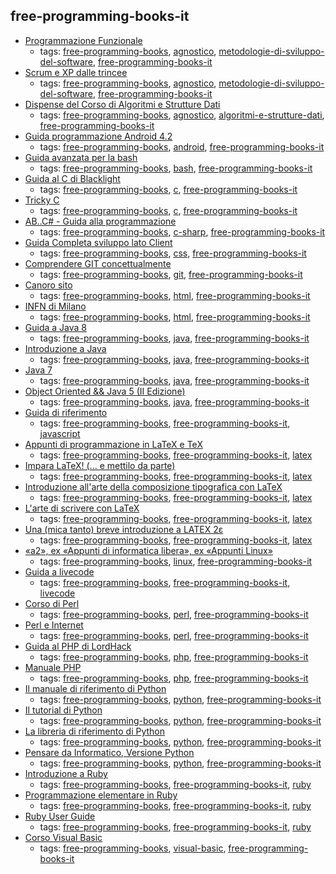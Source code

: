 free-programming-books-it
---
* [Programmazione Funzionale](http://minimalprocedure.pragmas.org/writings/programmazione_funzionale/programmazione_funzionale.html)
    * tags: [free-programming-books](../tags/free-programming-books.md), [agnostico](../tags/agnostico.md), [metodologie-di-sviluppo-del-software](../tags/metodologie-di-sviluppo-del-software.md), [free-programming-books-it](../tags/free-programming-books-it.md)
* [Scrum e XP dalle trincee](http://www.open-ware.org/ita/news/kniberg1.htm)
    * tags: [free-programming-books](../tags/free-programming-books.md), [agnostico](../tags/agnostico.md), [metodologie-di-sviluppo-del-software](../tags/metodologie-di-sviluppo-del-software.md), [free-programming-books-it](../tags/free-programming-books-it.md)
* [Dispense del Corso di Algoritmi e Strutture Dati](http://www.dmi.unict.it/nicosia/lectures/programmazione-scientifica/algo.pdf)
    * tags: [free-programming-books](../tags/free-programming-books.md), [agnostico](../tags/agnostico.md), [algoritmi-e-strutture-dati](../tags/algoritmi-e-strutture-dati.md), [free-programming-books-it](../tags/free-programming-books-it.md)
* [Guida programmazione Android 4.2](http://www.sprik.it/download/guida-programmazione-android-4-2/)
    * tags: [free-programming-books](../tags/free-programming-books.md), [android](../tags/android.md), [free-programming-books-it](../tags/free-programming-books-it.md)
* [Guida avanzata per la bash](http://www.dmi.unict.it/diraimondo/web/wp-content/uploads/classes/so/mirror-stuff/abs-guide.pdf)
    * tags: [free-programming-books](../tags/free-programming-books.md), [bash](../tags/bash.md), [free-programming-books-it](../tags/free-programming-books-it.md)
* [Guida al C di Blacklight](http://blacklight.gotdns.org/guidac.pdf)
    * tags: [free-programming-books](../tags/free-programming-books.md), [c](../tags/c.md), [free-programming-books-it](../tags/free-programming-books-it.md)
* [Tricky C](http://www.dmi.unict.it/diraimondo/web/wp-content/uploads/classes/so/mirror-stuff/Tricky_C.pdf)
    * tags: [free-programming-books](../tags/free-programming-books.md), [c](../tags/c.md), [free-programming-books-it](../tags/free-programming-books-it.md)
* [AB..C# - Guida alla programmazione](http://www.youblisher.com/p/21542-ABC-Guida-alla-programmazione/)
    * tags: [free-programming-books](../tags/free-programming-books.md), [c-sharp](../tags/c-sharp.md), [free-programming-books-it](../tags/free-programming-books-it.md)
* [Guida Completa sviluppo lato Client](http://www.aiutamici.com/PortalWeb/eBook/ebook/Alessandro_Stella-Programmare_per_il_web.pdf)
    * tags: [free-programming-books](../tags/free-programming-books.md), [css](../tags/css.md), [free-programming-books-it](../tags/free-programming-books-it.md)
* [Comprendere GIT concettualmente](http://www.linuxtrent.it/sites/default/files/Comprendere%20Git%20concettualmente%20-%20Marco%20Ciampa%20-%20r1.pdf)
    * tags: [free-programming-books](../tags/free-programming-books.md), [git](../tags/git.md), [free-programming-books-it](../tags/free-programming-books-it.md)
* [Canoro sito](http://canoro.altervista.org/guide/html/GuidaHTML22.pdf)
    * tags: [free-programming-books](../tags/free-programming-books.md), [html](../tags/html.md), [free-programming-books-it](../tags/free-programming-books-it.md)
* [INFN di Milano](http://www.mi.infn.it/~calcolo/corso_base_html/pdf/corso_base_html.pdf)
    * tags: [free-programming-books](../tags/free-programming-books.md), [html](../tags/html.md), [free-programming-books-it](../tags/free-programming-books-it.md)
* [Guida a Java 8](http://twiki.di.uniroma1.it/pub/Metod_prog/RS_INFO/lezioni.html)
    * tags: [free-programming-books](../tags/free-programming-books.md), [java](../tags/java.md), [free-programming-books-it](../tags/free-programming-books-it.md)
* [Introduzione a Java](http://www.ateneonline.it/hyperbook/j_book/java2.htm)
    * tags: [free-programming-books](../tags/free-programming-books.md), [java](../tags/java.md), [free-programming-books-it](../tags/free-programming-books-it.md)
* [Java 7](https://it.wikibooks.org/wiki/Java)
    * tags: [free-programming-books](../tags/free-programming-books.md), [java](../tags/java.md), [free-programming-books-it](../tags/free-programming-books-it.md)
* [Object Oriented && Java 5 (II Edizione)](http://www.claudiodesio.com/download/oo_&&_java_5.zip)
    * tags: [free-programming-books](../tags/free-programming-books.md), [java](../tags/java.md), [free-programming-books-it](../tags/free-programming-books-it.md)
* [Guida di riferimento](http://lia.deis.unibo.it/Courses/TecnologieWeb0809/materiale/laboratorio/guide/JScriptRef_Ita.pdf)
    * tags: [free-programming-books](../tags/free-programming-books.md), [free-programming-books-it](../tags/free-programming-books-it.md), [javascript](../tags/javascript.md)
* [Appunti di programmazione in LaTeX e TeX](http://profs.sci.univr.it/~gregorio/introtex.pdf)
    * tags: [free-programming-books](../tags/free-programming-books.md), [free-programming-books-it](../tags/free-programming-books-it.md), [latex](../tags/latex.md)
* [Impara LaTeX! (... e mettilo da parte)](https://users.dimi.uniud.it/~gianluca.gorni/TeX/itTeXdoc/impara_latex.pdf)
    * tags: [free-programming-books](../tags/free-programming-books.md), [free-programming-books-it](../tags/free-programming-books-it.md), [latex](../tags/latex.md)
* [Introduzione all'arte della composizione tipografica con LaTeX](http://www.guitex.org/home/images/doc/guidaguit-b5.pdf)
    * tags: [free-programming-books](../tags/free-programming-books.md), [free-programming-books-it](../tags/free-programming-books-it.md), [latex](../tags/latex.md)
* [L'arte di scrivere con LaTeX](http://www.lorenzopantieri.net/LaTeX_files/ArteLaTeX.pdf)
    * tags: [free-programming-books](../tags/free-programming-books.md), [free-programming-books-it](../tags/free-programming-books-it.md), [latex](../tags/latex.md)
* [Una (mica tanto) breve introduzione a LATEX 2ε](http://www.ctan.org/tex-archive/info/lshort/italian)
    * tags: [free-programming-books](../tags/free-programming-books.md), [free-programming-books-it](../tags/free-programming-books-it.md), [latex](../tags/latex.md)
* [«a2», ex «Appunti di informatica libera», ex «Appunti Linux»](http://archive.org/download/AppuntiDiInformaticaLibera/)
    * tags: [free-programming-books](../tags/free-programming-books.md), [linux](../tags/linux.md), [free-programming-books-it](../tags/free-programming-books-it.md)
* [Guida a livecode](http://www.maxvessi.net/pmwiki/pmwiki.php?n=Main.GuidaALivecode)
    * tags: [free-programming-books](../tags/free-programming-books.md), [free-programming-books-it](../tags/free-programming-books-it.md), [livecode](../tags/livecode.md)
* [Corso di Perl](http://www.perl.it/documenti/articoli/mb_corso_perl/mb_corso_perl.pdf)
    * tags: [free-programming-books](../tags/free-programming-books.md), [perl](../tags/perl.md), [free-programming-books-it](../tags/free-programming-books-it.md)
* [Perl e Internet](http://www.ateneonline.it/hyperbook/p_book/perl2.htm)
    * tags: [free-programming-books](../tags/free-programming-books.md), [perl](../tags/perl.md), [free-programming-books-it](../tags/free-programming-books-it.md)
* [Guida al PHP di LordHack](http://www.lordhack.altervista.org/brdp.pdf)
    * tags: [free-programming-books](../tags/free-programming-books.md), [php](../tags/php.md), [free-programming-books-it](../tags/free-programming-books-it.md)
* [Manuale PHP](http://francescomuscolo.altervista.org/manuale_PHP.pdf)
    * tags: [free-programming-books](../tags/free-programming-books.md), [php](../tags/php.md), [free-programming-books-it](../tags/free-programming-books-it.md)
* [Il manuale di riferimento di Python](http://docs.python.it/html/ref/)
    * tags: [free-programming-books](../tags/free-programming-books.md), [python](../tags/python.md), [free-programming-books-it](../tags/free-programming-books-it.md)
* [Il tutorial di Python](http://docs.python.it/html/tut/)
    * tags: [free-programming-books](../tags/free-programming-books.md), [python](../tags/python.md), [free-programming-books-it](../tags/free-programming-books-it.md)
* [La libreria di riferimento di Python](http://docs.python.it/html/lib/)
    * tags: [free-programming-books](../tags/free-programming-books.md), [python](../tags/python.md), [free-programming-books-it](../tags/free-programming-books-it.md)
* [Pensare da Informatico, Versione Python](http://www.python.it/doc/Howtothink/Howtothink-html-it/index.htm)
    * tags: [free-programming-books](../tags/free-programming-books.md), [python](../tags/python.md), [free-programming-books-it](../tags/free-programming-books-it.md)
* [Introduzione a Ruby](http://tesi.cab.unipd.it/22937/1/Tesina_-_Introduzione_a_Ruby.pdf)
    * tags: [free-programming-books](../tags/free-programming-books.md), [free-programming-books-it](../tags/free-programming-books-it.md), [ruby](../tags/ruby.md)
* [Programmazione elementare in Ruby](http://minimalprocedure.pragmas.org/writings/programmazione_elementare_ruby/corso_elementare_ruby.html)
    * tags: [free-programming-books](../tags/free-programming-books.md), [free-programming-books-it](../tags/free-programming-books-it.md), [ruby](../tags/ruby.md)
* [Ruby User Guide](http://ruby-it.org/rug_it.zip)
    * tags: [free-programming-books](../tags/free-programming-books.md), [free-programming-books-it](../tags/free-programming-books-it.md), [ruby](../tags/ruby.md)
* [Corso Visual Basic](http://www.webalice.it/kindofapple/corsovb.pdf)
    * tags: [free-programming-books](../tags/free-programming-books.md), [visual-basic](../tags/visual-basic.md), [free-programming-books-it](../tags/free-programming-books-it.md)
